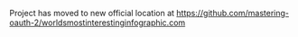 Project has moved to new official location at https://github.com/mastering-oauth-2/worldsmostinterestinginfographic.com
